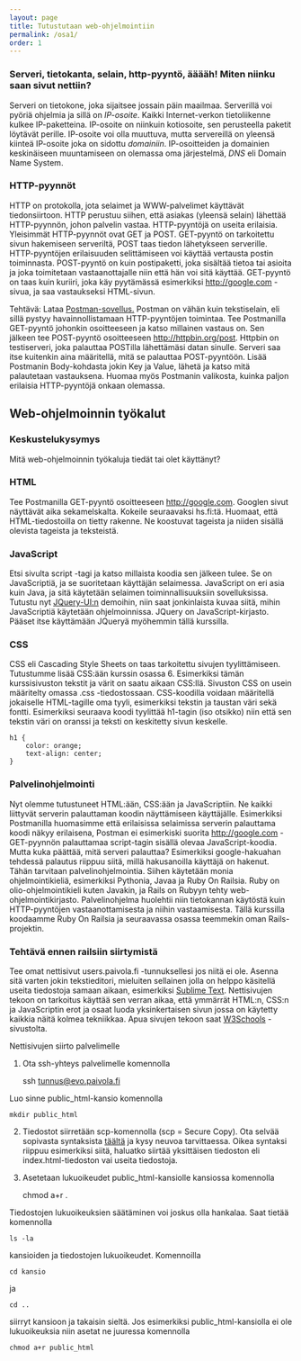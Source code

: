 ```yaml
---
layout: page
title: Tutustutaan web-ohjelmointiin
permalink: /osa1/
order: 1
---
```


### Serveri, tietokanta, selain, http-pyyntö, ääääh! Miten niinku saan sivut nettiin?

Serveri on tietokone, joka sijaitsee jossain päin maailmaa. Serverillä
voi pyöriä ohjelmia ja sillä on *IP-osoite*. Kaikki Internet-verkon
tietoliikenne kulkee IP-paketteina. IP-osoite on niinkuin kotiosoite,
sen perusteella paketit löytävät perille. IP-osoite voi olla muuttuva,
mutta servereillä on yleensä kiinteä IP-osoite joka on sidottu
*domainiin*. IP-osoitteiden ja domainien keskinäiseen muuntamiseen on
olemassa oma järjestelmä, *DNS* eli Domain Name System.

### HTTP-pyynnöt

HTTP on protokolla, jota selaimet ja WWW-palvelimet käyttävät
tiedonsiirtoon. HTTP perustuu siihen, että asiakas (yleensä selain)
lähettää HTTP-pyynnön, johon palvelin vastaa. HTTP-pyyntöjä on useita
erilaisia. Yleisimmät HTTP-pyynnöt ovat GET ja POST. GET-pyyntö on
tarkoitettu sivun hakemiseen serveriltä, POST taas tiedon lähetykseen
serverille. HTTP-pyyntöjen erilaisuuden selittämiseen voi käyttää
vertausta postin toiminnasta. POST-pyyntö on kuin postipaketti, joka
sisältää tietoa tai asioita ja joka toimitetaan vastaanottajalle niin
että hän voi sitä käyttää. GET-pyyntö on taas kuin kuriiri, joka käy
pyytämässä esimerkiksi http://google.com -sivua, ja saa vastaukseksi
HTML-sivun.

Tehtävä: Lataa [Postman-sovellus.](https://www.getpostman.com/)
Postman on vähän kuin tekstiselain, eli sillä pystyy
havainnollistamaan HTTP-pyyntöjen toimintaa. Tee Postmanilla
GET-pyyntö johonkin osoitteeseen ja katso millainen vastaus on. Sen
jälkeen tee POST-pyyntö osoitteeseen http://httpbin.org/post. Httpbin
on testiserveri, joka palauttaa POSTilla lähettämäsi datan
sinulle. Serveri saa itse kuitenkin aina määritellä, mitä se palauttaa
POST-pyyntöön. Lisää Postmanin Body-kohdasta jokin Key ja Value,
lähetä ja katso mitä palautetaan vastauksena. Huomaa myös Postmanin
valikosta, kuinka paljon erilaisia HTTP-pyyntöjä onkaan olemassa.

## Web-ohjelmoinnin työkalut

### Keskustelukysymys

Mitä web-ohjelmoinnin työkaluja tiedät tai olet käyttänyt?

### HTML

Tee Postmanilla GET-pyyntö osoitteeseen http://google.com. Googlen
sivut näyttävät aika sekamelskalta. Kokeile seuraavaksi
hs.fi:tä. Huomaat, että HTML-tiedostoilla on tietty rakenne. Ne
koostuvat tageista ja niiden sisällä olevista tageista ja teksteistä.

### JavaScript

Etsi sivulta script -tagi ja katso millaista koodia sen jälkeen tulee.
Se on JavaScriptiä, ja se suoritetaan käyttäjän selaimessa. JavaScript
on eri asia kuin Java, ja sitä käytetään selaimen toiminnallisuuksiin
sovelluksissa. Tutustu nyt [JQuery-UI:n](http://jqueryui.com/)
demoihin, niin saat jonkinlaista kuvaa siitä, mihin JavaScriptiä
käytetään ohjelmoinnissa. JQuery on JavaScript-kirjasto. Pääset itse
käyttämään JQueryä myöhemmin tällä kurssilla.

### CSS

CSS eli Cascading Style Sheets on taas tarkoitettu sivujen
tyylittämiseen. Tutustumme lisää CSS:ään kurssin osassa 6. Esimerkiksi
tämän kurssisivuston tekstit ja värit on saatu aikaan
CSS:llä. Sivuston CSS on usein määritelty omassa .css
-tiedostossaan. CSS-koodilla voidaan määritellä jokaiselle
HTML-tagille oma tyyli, esimerkiksi tekstin ja taustan väri sekä
fontti. Esimerkiksi seuraava koodi tyylittää h1-tagin (iso otsikko)
niin että sen tekstin väri on oranssi ja teksti on keskitetty sivun
keskelle.

    h1 {
        color: orange;
        text-align: center;
    }

### Palvelinohjelmointi

Nyt olemme tutustuneet HTML:ään, CSS:ään ja JavaScriptiin. Ne kaikki
liittyvät serverin palauttaman koodin näyttämiseen käyttäjälle.
Esimerkiksi Postmanilla huomasimme että erilaisissa selaimissa
serverin palauttama koodi näkyy erilaisena, Postman ei esimerkiski
suorita http://google.com -GET-pyynnön palauttamaa script-tagin
sisällä olevaa JavaScript-koodia. Mutta kuka päättää, mitä serveri
palauttaa?  Esimerkiksi google-hakuahan tehdessä palautus riippuu
siitä, millä hakusanoilla käyttäjä on hakenut. Tähän tarvitaan
palvelinohjelmointia.  Siihen käytetään monia ohjelmointikieliä,
esimerkiksi Pythonia, Javaa ja Ruby On Railsia. Ruby on
olio-ohjelmointikieli kuten Javakin, ja Rails on Rubyyn tehty
web-ohjelmointikirjasto. Palvelinohjelma huolehtii niin tietokannan
käytöstä kuin HTTP-pyyntöjen vastaanottamisesta ja niihin
vastaamisesta. Tällä kurssilla koodaamme Ruby On Railsia ja
seuraavassa osassa teemmekin oman Rails-projektin.

### Tehtävä ennen railsiin siirtymistä

Tee omat nettisivut users.paivola.fi -tunnuksellesi jos niitä ei
ole. Asenna sitä varten jokin tekstieditori, mieluiten sellainen jolla on
helppo käsitellä useita tiedostoja samaan aikaan, esimerkiksi
[Sublime Text](https://www.sublimetext.com/). Nettisivujen tekoon on tarkoitus käyttää sen verran aikaa, että ymmärrät
HTML:n, CSS:n ja JavaScriptin erot ja osaat luoda yksinkertaisen sivun
jossa on käytetty kaikkia näitä kolmea tekniikkaa. Apua sivujen tekoon
saat [W3Schools](http://www.w3schools.com/) -sivustolta.

Nettisivujen siirto palvelimelle
1) Ota ssh-yhteys palvelimelle komennolla 

    ssh tunnus@evo.paivola.fi
    
Luo sinne public_html-kansio komennolla 

    mkdir public_html
    
2) Tiedostot siirretään scp-komennolla (scp = Secure Copy). Ota selvää sopivasta syntaksista [täältä](http://www.hypexr.org/linux_scp_help.php) ja kysy neuvoa tarvittaessa. Oikea syntaksi riippuu esimerkiksi siitä, haluatko siirtää yksittäisen tiedoston eli index.html-tiedoston vai useita tiedostoja. 

3) Asetetaan lukuoikeudet public_html-kansiolle kansiossa komennolla

    chmod a+r .
    
Tiedostojen lukuoikeuksien säätäminen voi joskus olla hankalaa. Saat tietää komennolla

    ls -la

kansioiden ja tiedostojen lukuoikeudet. Komennoilla 

    cd kansio

ja 

    cd ..
    
siirryt kansioon ja takaisin sieltä. Jos esimerkiksi public_html-kansiolla ei ole lukuoikeuksia niin asetat ne juuressa komennolla 

    chmod a+r public_html
    
    
